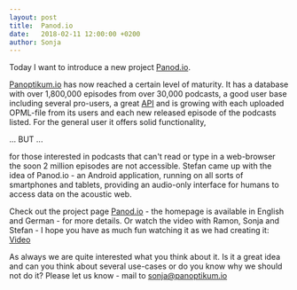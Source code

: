 ```yaml
---
layout: post
title:  Panod.io
date:   2018-02-11 12:00:00 +0200
author: Sonja
---
```


Today I want to introduce a new project [Panod.io](https://panod.io/).

[Panoptikum.io](https://panoptikum.io/) has now reached a certain level of maturity. It has a database with over 1,800,000 episodes from over 30,000 podcasts, a good user base including several pro-users, a great [API](https://blog.panoptikum.io/api/) and is growing with each uploaded OPML-file from its users and each new released episode of the podcasts listed. For the general user it offers solid functionality,

... BUT ...

for those interested in podcasts that can't read or type in a web-browser the soon 2 million episodes are not accessible. Stefan came up with the idea of Panod.io - an Android application, running on all sorts of smartphones and tablets, providing an audio-only interface for humans to access data on the acoustic web.

Check out the project page [Panod.io](https://panod.io/) - the homepage is available in English and German - for more details. Or watch the video with Ramon, Sonja and Stefan - I hope you have as much fun watching it as we had creating it: [Video](https://www.youtube.com/embed/6qM2ztyehzc?cc_lang_pref=en&cc_load_policy=1&hl=en)

As always we are quite interested what you think about it. Is it a great idea and can you think about several use-cases or do you know why we should not do it? Please let us know - mail to <sonja@panoptikum.io>

